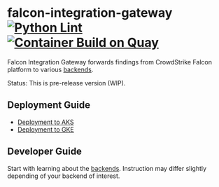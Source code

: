 # falcon-integration-gateway [![Python Lint](https://github.com/CrowdStrike/falcon-integration-gateway/actions/workflows/linting.yml/badge.svg)](https://github.com/CrowdStrike/falcon-integration-gateway/actions/workflows/linting.yml) [![Container Build on Quay](https://quay.io/repository/crowdstrike/falcon-integration-gateway/status "Docker Repository on Quay")](https://quay.io/repository/crowdstrike/falcon-integration-gateway)

Falcon Integration Gateway forwards findings from CrowdStrike Falcon platform to various [backends](fig/backends).

Status: This is pre-release version (WIP).

## Deployment Guide

- [Deployment to AKS](docs/aks)
- [Deployment to GKE](docs/gke)

## Developer Guide

Start with learning about the [backends](fig/backends). Instruction may differ slightly depending of your backend of interest.

